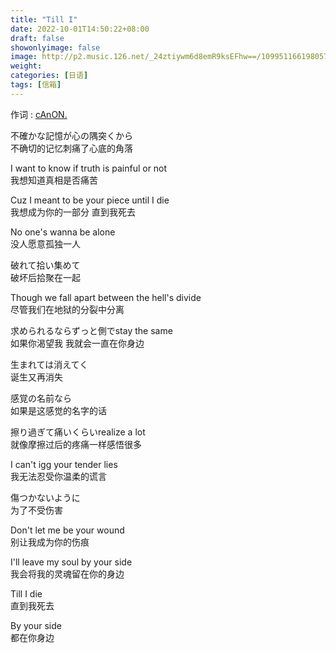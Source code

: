 ```yaml
---
title: "Till I"
date: 2022-10-01T14:50:22+08:00
draft: false
showonlyimage: false
image: http://p2.music.126.net/_24ztiywm6d8emR9ksEFhw==/109951166198057620.jpg
weight: 
categories: [日语]
tags: [信箱]
---
```


作词 : [cAnON.](https://music.163.com/#/song?id=1824708584)
<!--more-->
不確かな記憶が心の隅突くから  
不确切的记忆刺痛了心底的角落  

I want to know if truth is painful or not  
我想知道真相是否痛苦  

Cuz I meant to be your piece until I die  
我想成为你的一部分 直到我死去  

No one's wanna be alone  
没人愿意孤独一人  

破れて拾い集めて  
破坏后拾聚在一起  

Though we fall apart between the hell's divide  
尽管我们在地狱的分裂中分离  

求められるならずっと側でstay the same  
如果你渴望我 我就会一直在你身边  
  
生まれては消えてく  
诞生又再消失  

感覚の名前なら  
如果是这感觉的名字的话  

擦り過ぎて痛いくらいrealize a lot  
就像摩擦过后的疼痛一样感悟很多  

I can't igg your tender lies  
我无法忍受你温柔的谎言  

傷つかないように  
为了不受伤害  

Don't let me be your wound  
别让我成为你的伤痕  

I'll leave my soul by your side  
我会将我的灵魂留在你的身边  

Till I die  
直到我死去  

By your side  
都在你身边  
